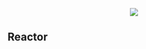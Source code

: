<p align="center">
<img src="https://dl.dropboxusercontent.com/u/14102938/reactor.png">
</p>

Reactor
-----